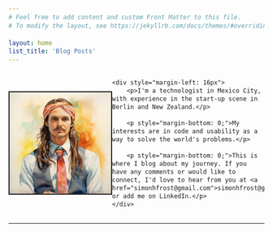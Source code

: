 ```yaml
---
# Feel free to add content and custom Front Matter to this file.
# To modify the layout, see https://jekyllrb.com/docs/themes/#overriding-theme-defaults

layout: home
list_title: 'Blog Posts'
---
```


<div style="display: flex; align-items: center; margin-bottom: 16px;">
    <img height="200px" style="border-style: solid; border-width: 2px;" src="/assets/profile-picture.jpg" width=200px />

    <div style="margin-left: 16px">
        <p>I'm a technologist in Mexico City, with experience in the start-up scene in Berlin and New Zealand.</p>

        <p style="margin-bottom: 0;">My interests are in code and usability as a way to solve the world's problems.</p>

        <p style="margin-bottom: 0;">This is where I blog about my journey. If you have any comments or would like to connect, I'd love to hear from you at <a href="simonhfrost@gmail.com">simonhfrost@gmail.com<a>, or add me on LinkedIn.</p>
    </div>
</div>

<hr />
<br />